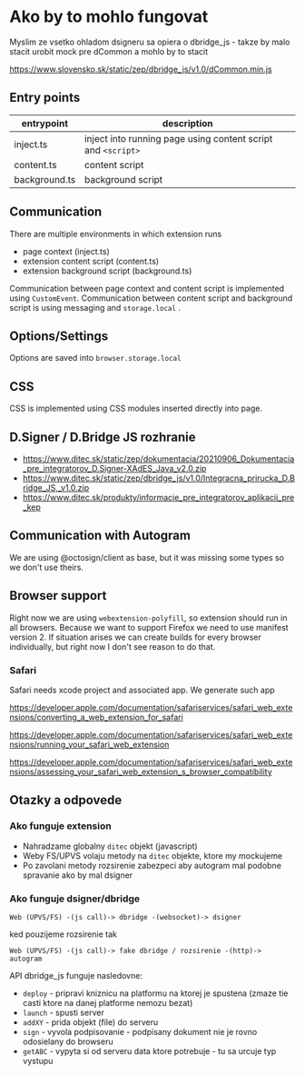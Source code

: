 # Ako by to mohlo fungovat

Myslim ze vsetko ohladom dsigneru sa opiera o dbridge_js - takze by malo stacit urobit mock pre dCommon a mohlo by to stacit

https://www.slovensko.sk/static/zep/dbridge_js/v1.0/dCommon.min.js

## Entry points

| entrypoint    | description                                                  |
| ------------- | ------------------------------------------------------------ |
| inject.ts     | inject into running page using content script and `<script>` |
| content.ts    | content script                                               |
| background.ts | background script                                            |

## Communication

There are multiple environments in which extension runs

- page context (inject.ts)
- extension content script (content.ts)
- extension background script (background.ts)

Communication between page context and content script is implemented using `CustomEvent`.
Communication between content script and background script is using messaging and `storage.local` .

## Options/Settings

Options are saved into `browser.storage.local`

## CSS

CSS is implemented using CSS modules inserted directly into page.

## D.Signer / D.Bridge JS rozhranie

- https://www.ditec.sk/static/zep/dokumentacia/20210906_Dokumentacia_pre_integratorov_D.Signer-XAdES_Java_v2.0.zip
- https://www.ditec.sk/static/zep/dbridge_js/v1.0/Integracna_prirucka_D.Bridge_JS,_v1.0.zip
- https://www.ditec.sk/produkty/informacie_pre_integratorov_aplikacii_pre_kep

## Communication with Autogram

We are using @octosign/client as base, but it was missing some types so we don't use theirs.

## Browser support

Right now we are using `webextension-polyfill`, so extension should run in all browsers.
Because we want to support Firefox we need to use manifest version 2. If situation
arises we can create builds for every browser individually, but right now I don't see
reason to do that.

### Safari

Safari needs xcode project and associated app. We generate such app

https://developer.apple.com/documentation/safariservices/safari_web_extensions/converting_a_web_extension_for_safari

https://developer.apple.com/documentation/safariservices/safari_web_extensions/running_your_safari_web_extension

https://developer.apple.com/documentation/safariservices/safari_web_extensions/assessing_your_safari_web_extension_s_browser_compatibility

## Otazky a odpovede

### Ako funguje extension

- Nahradzame globalny `ditec` objekt (javascript)
- Weby FS/UPVS volaju metody na `ditec` objekte, ktore my mockujeme
- Po zavolani metody rozsirenie zabezpeci aby autogram mal podobne spravanie ako by mal dsigner

### Ako funguje dsigner/dbridge

```
Web (UPVS/FS) -(js call)-> dbridge -(websocket)-> dsigner
```

ked pouzijeme rozsirenie tak

```
Web (UPVS/FS) -(js call)-> fake dbridge / rozsirenie -(http)-> autogram
```

API dbridge_js funguje nasledovne:

- `deploy` - pripravi kniznicu na platformu na ktorej je spustena (zmaze tie casti ktore na danej platforme nemozu bezat)
- `launch` - spusti server
- `addXY` - prida objekt (file) do serveru
- `sign` - vyvola podpisovanie - podpisany dokument nie je rovno odosielany do browseru
- `getABC` - vypyta si od serveru data ktore potrebuje - tu sa urcuje typ vystupu
